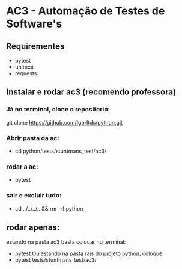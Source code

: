 # AC3 - Automação de Testes de Software's
## Requirementes 
- pytest
- unittest
- requests

## Instalar e rodar ac3 (recomendo professora)
### Já no terminal, clone o repositorio:
  git clone https://github.com/Igorltds/python.git
### Abrir pasta da ac:
- cd python/tests/stuntmans_test/ac3/
### rodar a ac:
- pytest
### sair e excluir tudo:
- cd ../../../.. && rm -rf python

## rodar apenas:
estando na pasta ac3 basta colocar no terminal:
- pytest
Ou estando na pasta rais do projeto python, coloque:
- pytest tests/stuntmans_test/ac3/

